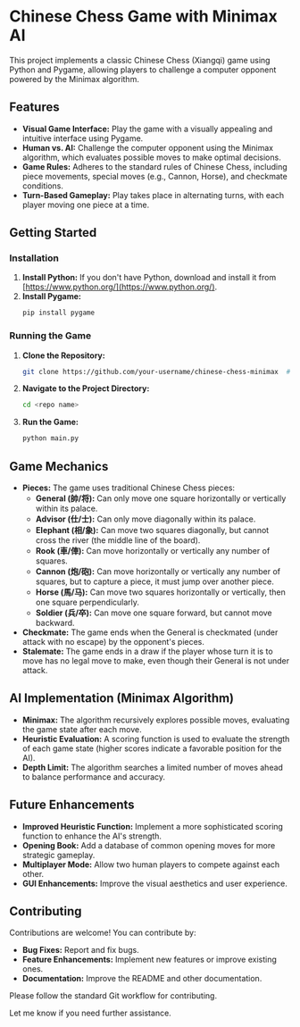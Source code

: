 
 # Chinese Chess Game with Minimax AI

This project implements a classic Chinese Chess (Xiangqi) game using Python and Pygame, allowing players to challenge a computer opponent powered by the Minimax algorithm.

## Features

- **Visual Game Interface:**  Play the game with a visually appealing and intuitive interface using Pygame.
- **Human vs. AI:**  Challenge the computer opponent using the Minimax algorithm, which evaluates possible moves to make optimal decisions.
- **Game Rules:**  Adheres to the standard rules of Chinese Chess, including piece movements, special moves (e.g., Cannon, Horse), and checkmate conditions.
- **Turn-Based Gameplay:**  Play takes place in alternating turns, with each player moving one piece at a time.

## Getting Started

### Installation

1. **Install Python:** If you don't have Python, download and install it from [https://www.python.org/](https://www.python.org/).
2. **Install Pygame:**
    ```bash
    pip install pygame
    ```

### Running the Game

1. **Clone the Repository:**
    ```bash
    git clone https://github.com/your-username/chinese-chess-minimax  # Replace with your repository URL
    ```
2. **Navigate to the Project Directory:**
    ```bash
    cd <repo name> 
    ```
3. **Run the Game:**
    ```bash
    python main.py
    ```

## Game Mechanics

- **Pieces:** The game uses traditional Chinese Chess pieces:
    - **General (帥/将):**  Can only move one square horizontally or vertically within its palace.
    - **Advisor (仕/士):**  Can only move diagonally within its palace.
    - **Elephant (相/象):** Can move two squares diagonally, but cannot cross the river (the middle line of the board).
    - **Rook (車/俥):**  Can move horizontally or vertically any number of squares.
    - **Cannon (炮/砲):**  Can move horizontally or vertically any number of squares, but to capture a piece, it must jump over another piece.
    - **Horse (馬/马):**  Can move two squares horizontally or vertically, then one square perpendicularly.
    - **Soldier (兵/卒):**  Can move one square forward, but cannot move backward. 
- **Checkmate:** The game ends when the General is checkmated (under attack with no escape) by the opponent's pieces.
- **Stalemate:** The game ends in a draw if the player whose turn it is to move has no legal move to make, even though their General is not under attack.

## AI Implementation (Minimax Algorithm)

- **Minimax:** The algorithm recursively explores possible moves, evaluating the game state after each move.
- **Heuristic Evaluation:** A scoring function is used to evaluate the strength of each game state (higher scores indicate a favorable position for the AI).
- **Depth Limit:** The algorithm searches a limited number of moves ahead to balance performance and accuracy.

## Future Enhancements

- **Improved Heuristic Function:** Implement a more sophisticated scoring function to enhance the AI's strength.
- **Opening Book:** Add a database of common opening moves for more strategic gameplay.
- **Multiplayer Mode:** Allow two human players to compete against each other.
- **GUI Enhancements:** Improve the visual aesthetics and user experience.

## Contributing

Contributions are welcome! You can contribute by:

- **Bug Fixes:** Report and fix bugs.
- **Feature Enhancements:** Implement new features or improve existing ones.
- **Documentation:** Improve the README and other documentation.

Please follow the standard Git workflow for contributing.

Let me know if you need further assistance. 
